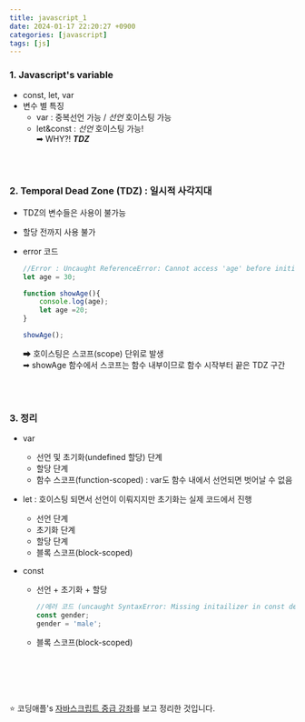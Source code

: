 ```yaml
---
title: javascript_1
date: 2024-01-17 22:20:27 +0900
categories: [javascript]
tags: [js]
---
```


### 1. Javascript's variable

* const, let, var
* 변수 별 특징
  - var : 중복선언 가능 / *선언* 호이스팅 가능
  - let&const : *선언* 호이스팅 가능!  
      ➡ WHY?! __*TDZ*__
   
<br><br>


### 2. Temporal Dead Zone (TDZ) : 일시적 사각지대

* TDZ의 변수들은 사용이 불가능
* 할당 전까지 사용 불가

* error 코드
    ```javascript
    //Error : Uncaught ReferenceError: Cannot access 'age' before initialization
    let age = 30;

    function showAge(){
        console.log(age);
        let age =20;
    }

    showAge();
    ```
    ➡ 호이스팅은 스코프(scope) 단위로 발생 <br>
    ➡ showAge 함수에서 스코프는 함수 내부이므로 함수 시작부터 끝은 TDZ 구간

<br><br>

### 3. 정리
* var
  - 선언 및 초기화(undefined 할당) 단계  
  - 할당 단계
  - 함수 스코프(function-scoped) : var도 함수 내에서 선언되면 벗어날 수 없음

* let : 호이스팅 되면서 선언이 이뤄지지만 초기화는 실제 코드에서 진행
  - 선언 단계
  - 초기화 단계
  - 할당 단계
  - 블록 스코프(block-scoped)

* const
  - 선언 + 초기화 + 할당
    ```javascript
    //에러 코드 (uncaught SyntaxError: Missing initailizer in const declaration)
    const gender;       
    gender = 'male';
    ```
  - 블록 스코프(block-scoped)


<br><br><br><br>

:star: 코딩애플's [자바스크립트 중급 강좌](https://www.youtube.com/watch?v=ocGc-AmWSnQ&list=PLZKTXPmaJk8JZ2NAC538UzhY_UNqMdZB4)를 보고 정리한 것입니다.